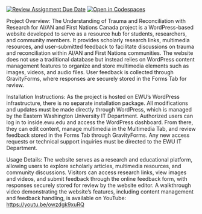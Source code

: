 [![Review Assignment Due Date](https://classroom.github.com/assets/deadline-readme-button-22041afd0340ce965d47ae6ef1cefeee28c7c493a6346c4f15d667ab976d596c.svg)](https://classroom.github.com/a/ixLrLXsm)
[![Open in Codespaces](https://classroom.github.com/assets/launch-codespace-2972f46106e565e64193e422d61a12cf1da4916b45550586e14ef0a7c637dd04.svg)](https://classroom.github.com/open-in-codespaces?assignment_repo_id=16335691)

Project Overview: The Understanding of Trauma and Reconciliation with Research for AI/AN and First Nations Canada project is a WordPress-based website developed to serve as a resource hub for students, researchers, and community members. It provides scholarly research links, multimedia resources, and user-submitted feedback to facilitate discussions on trauma and reconciliation within AI/AN and First Nations communities. The website does not use a traditional database but instead relies on WordPress content management features to organize and store multimedia elements such as images, videos, and audio files. User feedback is collected through GravityForms, where responses are securely stored in the Forms Tab for review.

Installation Instructions: As the project is hosted on EWU’s WordPress infrastructure, there is no separate installation package. All modifications and updates must be made directly through WordPress, which is managed by the Eastern Washington University IT Department. Authorized users can log in to inside.ewu.edu and access the WordPress dashboard. From there, they can edit content, manage multimedia in the Multimedia Tab, and review feedback stored in the Forms Tab through GravityForms. Any new access requests or technical support inquiries must be directed to the EWU IT Department.

Usage Details: The website serves as a research and educational platform, allowing users to explore scholarly articles, multimedia resources, and community discussions. Visitors can access research links, view images and videos, and submit feedback through the online feedback form, with responses securely stored for review by the website editor. A walkthrough video demonstrating the website’s features, including content management and feedback handling, is available on YouTube: https://youtu.be/owzdgk9xuRQ
